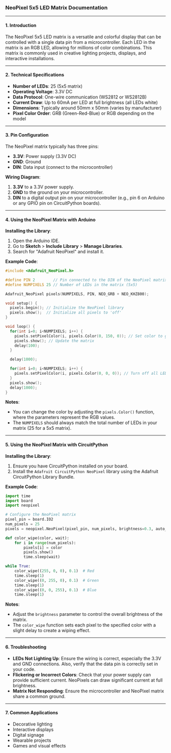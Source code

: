 ### NeoPixel 5x5 LED Matrix Documentation

---

#### 1. **Introduction**

The NeoPixel 5x5 LED matrix is a versatile and colorful display that can be controlled with a single data pin from a microcontroller. Each LED in the matrix is an RGB LED, allowing for millions of color combinations. This matrix is commonly used in creative lighting projects, displays, and interactive installations.

---

#### 2. **Technical Specifications**

- **Number of LEDs**: 25 (5x5 matrix)
- **Operating Voltage**: 3.3V DC
- **Data Protocol**: One-wire communication (WS2812 or WS2812B)
- **Current Draw**: Up to 60mA per LED at full brightness (all LEDs white)
- **Dimensions**: Typically around 50mm x 50mm (varies by manufacturer)
- **Pixel Color Order**: GRB (Green-Red-Blue) or RGB depending on the model

---

#### 3. **Pin Configuration**

The NeoPixel matrix typically has three pins:

- **3.3V**: Power supply (3.3V DC)
- **GND**: Ground
- **DIN**: Data input (connect to the microcontroller)

**Wiring Diagram**:

1. **3.3V** to a 3.3V power supply.
2. **GND** to the ground on your microcontroller.
3. **DIN** to a digital output pin on your microcontroller (e.g., pin 6 on Arduino or any GPIO pin on CircuitPython boards).

---

#### 4. **Using the NeoPixel Matrix with Arduino**

**Installing the Library**:

1. Open the Arduino IDE.
2. Go to **Sketch** > **Include Library** > **Manage Libraries**.
3. Search for "Adafruit NeoPixel" and install it.

**Example Code**:

```cpp
#include <Adafruit_NeoPixel.h>

#define PIN 2        // Pin connected to the DIN of the NeoPixel matrix
#define NUMPIXELS 25 // Number of LEDs in the matrix (5x5)

Adafruit_NeoPixel pixels(NUMPIXELS, PIN, NEO_GRB + NEO_KHZ800);

void setup() {
  pixels.begin(); // Initialize the NeoPixel library
  pixels.show();  // Initialize all pixels to 'off'
}

void loop() {
  for(int i=0; i<NUMPIXELS; i++) {
    pixels.setPixelColor(i, pixels.Color(0, 150, 0)); // Set color to green
    pixels.show(); // Update the matrix
    delay(100);
  }

  delay(1000);

  for(int i=0; i<NUMPIXELS; i++) {
    pixels.setPixelColor(i, pixels.Color(0, 0, 0)); // Turn off all LEDs
  }
  pixels.show();
  delay(1000);
}
```

**Notes**:

- You can change the color by adjusting the `pixels.Color()` function, where the parameters represent the RGB values.
- The `NUMPIXELS` should always match the total number of LEDs in your matrix (25 for a 5x5 matrix).

---

#### 5. **Using the NeoPixel Matrix with CircuitPython**

**Installing the Library**:

1. Ensure you have CircuitPython installed on your board.
2. Install the `Adafruit CircuitPython NeoPixel` library using the Adafruit CircuitPython Library Bundle.

**Example Code**:

```python
import time
import board
import neopixel

# Configure the NeoPixel matrix
pixel_pin = board.IO2
num_pixels = 25
pixels = neopixel.NeoPixel(pixel_pin, num_pixels, brightness=0.3, auto_write=False)

def color_wipe(color, wait):
    for i in range(num_pixels):
        pixels[i] = color
        pixels.show()
        time.sleep(wait)

while True:
    color_wipe((255, 0, 0), 0.1)  # Red
    time.sleep(1)
    color_wipe((0, 255, 0), 0.1)  # Green
    time.sleep(1)
    color_wipe((0, 0, 255), 0.1)  # Blue
    time.sleep(1)
```

**Notes**:

- Adjust the `brightness` parameter to control the overall brightness of the matrix.
- The `color_wipe` function sets each pixel to the specified color with a slight delay to create a wiping effect.

---

#### 6. **Troubleshooting**

- **LEDs Not Lighting Up**: Ensure the wiring is correct, especially the 3.3V and GND connections. Also, verify that the data pin is correctly set in your code.
- **Flickering or Incorrect Colors**: Check that your power supply can provide sufficient current. NeoPixels can draw significant current at full brightness.
- **Matrix Not Responding**: Ensure the microcontroller and NeoPixel matrix share a common ground.

---

#### 7. **Common Applications**

- Decorative lighting
- Interactive displays
- Digital signage
- Wearable projects
- Games and visual effects
